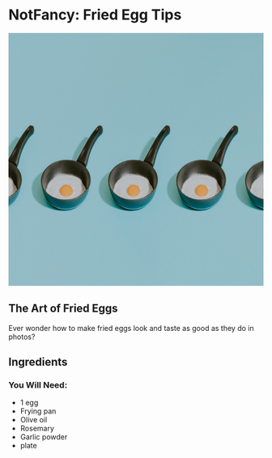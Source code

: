 <html>
  <body>
    <h1>NotFancy: Fried Egg Tips</h1>
    <a href=https://github.com/jennisa1/NotFancy-Website><img src="https://github.com/jennisa1/NotFancy-Website/blob/main/Images/Fried%20egg%20pans.jpg?raw=true" width="600 px" height="500 px" alt="Fried egg pans"/></a>   
  <main>
  <section>
    <h2> The Art of Fried Eggs</h2>  
    <p>
      Ever wonder how to make fried eggs look and taste as good as they do in photos? <!--TODO: add two more sentences here to hook the reader in-->
    </p>
    </section>
    <section>
      <h2>Ingredients</h2>
      <h3>You Will Need:</h3>
      <ul>
        <li>1 egg</li>
        <li>Frying pan</li>
        <li>Olive oil</li>
        <li>Rosemary</li>
        <li>Garlic powder</li>
        <li>plate</li>
      </ul>
      </p>
    </section>
   </main>
  </body>
</html>

